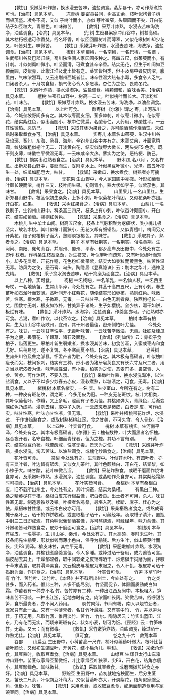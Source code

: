 <!-- { "loadSidebar": true } -->
　　【救饥】采嫩芽叶炸熟，换水浸去苦味，油盐调食。蒸芽暴干，亦可作茶煮饮可也。【治病】具见本草。
　　冻青树 姜密县谷间，树高丈余，枝叶似枸骨子树而极茂盛。凌冬不凋，又似 子树叶而小，亦似 芽叶微窄，头颇圆而不尖，开白花结子如豆粒大，青黑色。叶味微苦。
　　【救饥】采芽叶炸熟，水浸去苦味淘洗净，油盐调食。【治病】具见本草。
　　兜 树 生密县梁家冲山谷中，树甚高硕。其木枯朽极透可作香焚。俗名坏香，叶似回回醋树叶而薄窄，又似花楸树叶却少花叉，叶皆对生。味微苦。
　　【救饥】采嫩芽叶炸熟，水浸去苦味，淘洗净，油盐调食。【治病】具见本草。
　　椒树 本草蜀椒，一名南椒，一名巴椒，一名蘑 ，生武都川谷及巴郡归峡，蜀川陕洛间人家园圃多种之。高四五尺，似茱萸而小，有针刺。叶似刺縻叶微小，叶坚而滑，可煮食甚辛辛香。结实无花，但生于叶间如豆颗而圆，皮紫赤，此椒江淮及北土皆有之。茎实皆相类，但不及蜀中者皮肉浓，腹里白，气味浓烈耳。又云出荆州西城者佳。味辛性温大热有小毒，多食令人乏气。口闭者杀人。十月勿食椒，损气伤心令人多忘事。杏仁为之使，畏款冬花。
　　【救饥】采嫩叶炸熟，换水浸淘净。油盐调食。椒颗调和，百味香美。【治病】具见本草。
　　檀树 生密县山野中，树高一二丈，叶似槐叶而长大。开淡粉红花，叶味苦。
　　【救饥】采嫩芽叶炸熟，换水浸去苦味，淘洗净。以油盐调食。【治病】具见本草。
　　以上叶可食。
　　酸枣树 《尔雅》谓之 枣，出河东川泽，今城垒坡野间多有之。其木似枣而皮细，茎多棘刺，叶似枣叶微小，花似枣花，结实紫红色，似枣而圆小，核中仁微扁，名酸枣仁，入药用。味酸性平。一云其性微热。恶防己。
　　【救饥】采取其枣为果食之，亦可酿酒熬作烧酒饮。未红熟时采取煮食亦可。【治病】具见本草。
　　实枣儿 本草名山茱萸，生汉中川谷及琅琊、冤句、东海、承县、海州，今钧州山谷中亦有之。木高丈余，叶面宽稍圆，纹脉微粗似榆叶无二，开淡黄白花，结实似酸枣大微长，两头尖FS 色赤，既干则皮薄，味酸性平微温无毒，一云味咸辛大热。蓼实为之使，恶桔梗、防己。
　　【救饥】摘实枣红熟者食之。【治病】具见本草。
　　野木瓜 名八月 ，又名杵瓜。出新郑县山野中，蔓延而生，妥附卓木上。叶似黑豆叶微小，光泽。四五叶攒生一处，结瓜如肥皂大，味甘。
　　【救饥】采嫩瓜，换水煮食。树熟者亦可摘食。【治病】具见本草。
　　无花果 生山野中，今人家园圃中亦栽。叶形如葡萄叶颇长硬而浓，梢作三叉，枝叶间生果。初则青小，熟大状如李子，似紫茄色。其味甘。
　　【救饥】采果食之。【治病】具见本草。
　　山里果儿 一名山里红。生新郑县山野中。枝茎似初生桑条，上多小刺。叶似菊花叶稍团，又似花桑叶亦团。开白花，红果。
　　【救饥】采树红果食之。【治病】具见本草。
　　山梨儿 一名铁刷子。生钧州山野中。科条高三四尺，枝条上有小刺，叶似杏叶颇圆小，开白花，结实如葡萄。熟则红黄色。
　　【救饥】采果食之。【治病】具见本草。
　　木桃儿 生中牟土山间。树高五尺余，枝条上气脉积聚为疙瘩状，类小桃儿极坚实，故名木桃。其叶似楮叶而狭小，无花叉却有细锯齿，又似青檀叶，梢间另又开紫花。结子似梧桐子而大，熟则淡银褐色。其味甘。
　　【救饥】采取其子，熟者食之。【治病】具见本草。
　　荆子 本草有牡荆实，一名荆实，俗名黄荆。生河间、南阳、冤句山谷，并眉州、蜀州、平寿、都乡高岸及田野中，今处处有之，即作 杖者。作科条生枝茎坚劲，对生枝叉，叶似麻叶而疏短，又有叶似棣叶而短小，却多花叉者，开花作穗，花色粉红微带紫，结实大如黍粒而黄黑色。味苦性温无毒。防风为之使，恶石膏、乌头。陶隐居《登真隐诀》云：荆木之华叶，通神见鬼精。
　　【救饥】采子换水淘去苦味，晒干捣磨为面食之。【治病】具见本草。
　　以上八种，实可食。
　　枸杞 一名枸忌，一名羊乳，一名仙人杖，一名西王母杖，一名地仙苗。生常山平泽，今处处有之。其茎干高四五尺，上有小刺。春生苗叶如石溜叶而软薄。茎叶间开小红紫花，随便结实形如枣核，熟则红色。味微苦，性寒。根大寒，子微寒，无毒。一云味甘平。白色无刺者良。陕西枸杞长一二丈，围数寸无刺，根皮如浓朴，甘美异于诸处，生子如樱桃。全少核，曝干如饼，极烂有味。
　　【救饥】采叶炸熟，水淘净，油盐调食。作羹食亦可。子红熟时亦可食。若渴，煮叶作饮，以代茶饮之。【治病】具见本草。
　　柏树 本草有柏实，生太山山谷中及陕州，宜州，其干州者最佳，密州侧柏叶尤佳。
　　今处处有之。味甘，一云味甘辛性平，无毒叶味苦，一云味苦辛微湿，无毒。牡砺及桂瓜子为之便，畏菊花、羊蹄草、诸石及面麴。
　　【救饥】《列仙传》云：赤松子食柏子，齿落更生。采柏叶新生弱嫩者，换水浸其苦味，初食苦涩，入蜜或枣肉和食尤好。后稍易吃，遂不复饥，冬不寒而夏不热。【治病】具见本草。
　　皂荚树 生雍州川谷及鲁之邹县，怀孟产者为胜，今处处有之。其木极有高硕者，叶似槐叶瘦长而尖，枝间多刺，结实有三种，形小者为猪牙皂荚良又有长六寸及尺二者，用之当以肥浓者为佳。味辛咸性温，有小毒。柏实为之使，恶麦门冬，畏空青、人参、苦参。可作沐药，不要入汤。
　　【救饥】采嫩叶炸熟，换水浸洗淘净，以油盐调食。又以子不以多少炒舂去赤皮，浸软煮熟，以糖渍之，可食，无毒。【治病】具见本草。
　　楮桃树 本草名楮实，一名 实。生少室山，今所在有之。树有二种，一种皮有斑花纹，谓之斑 ，今多用皮为冠。一种皮无花斑纹。枝叶大相类，其叶似葡萄叶，作瓣，又上多毛，涩而有子者为佳。其桃如弹大，青绿色，后渐变深红色乃成熟，浸洗去穣，取中子入药。一云皮斑者是楮皮，白者是 皮，可作纸实。味甘性寒，叶味亦甘性凉，俱无毒。
　　【救饥】采叶并楮桃带花炸烂，水浸过， 干作饼焙熟食之。或取树熟楮桃红蕊，食之甘美，不可久食，令人骨软。【治病】具见本草。
　　以上四种，叶实皆可食。
　　槐树 本草有槐实。生河南平泽，今处处有之。其木有极高硕者。《尔雅》云：槐有数种，叶大而黑者名怀槐。昼合夜开者，名守宫槐。叶细而青绿者，但为之槐。其功不言有别。
　　开黄花，结实似豆角状。味苦酸咸，性寒无毒。景天为之使。
　　【救饥】采嫩芽叶炸熟，换水浸洗，淘去苦味。以油盐调食，或槐化炒熟食之。【治病】具见本草。
　　花叶皆可食。
　　棠梨 今处处有之，生荒野中。叶似苍术叶。有圆叶者，亦有三叉叶者，叶边皆有锯齿。又似女儿茶叶，其叶色颇黪白，开白花，结棠梨，如小楝子大。味甘酸，花叶味微苦涩。
　　【救饥】采花炸熟食。或晒干磨面作烧饼食亦可。及采嫩叶炸熟，水浸淘净，油盐调食。或蒸晒作茶食亦可。其棠梨经霜熟时可摘食。【治病】具见本草。
　　花叶实皆可食。
　　桑椹树 本草有桑根白皮，旧不载所出州土，今处处有之。其叶饲蚕，结实为桑椹。
　　有黑白二种。桑之精英尽在于椹。桑根白皮东行根益佳，肥白者良。出土者不可用，杀人。味甘性寒无毒。制造忌铁器及铅。叶桠者名鸡桑，最堪入药。续断、麻子、桂心为之使。桑椹味甘性缓。或云木白皮亦可用。
　　【救饥】采桑椹熟者食之。或熬成膏摊于桑叶上，晒干捣作饼收藏。或直取椹子晒干，可藏经年。及取椹子清汁，置瓶中封三二日即成酒。其色味似葡萄酒甚佳，亦可熬烧酒，可藏经年，味力俞佳。其叶嫩老皆可炸熟食之，皮炒干磨面可食之。【治病】具见本草。
　　榆钱树 本草有榆皮，一名零榆。生 川山谷、秦州，今处处有之。其木高硕，春时未生叶，其枝条间先生榆荚，形状似钱而薄小色白，俗呼为榆钱。后方生叶，似山茱萸叶而长，尖FS 润泽。榆皮味甘，其性平无毒。
　　【救饥】采肥嫩榆叶炸熟，水浸淘净，油盐调食。其榆钱煮糜羹食佳，今人多睡。或焯过晒干备用，或为酱皆可食。榆皮刮去其上，干燥邹涩者，取中间软嫩之皮锉碎晒干、炒焙极干捣磨为面，拌糠干草末蒸食，取其滑泽易食。又云榆皮与檀皮为末服之，令人不饥，根皮亦可晒干捣磨为面，作饼食之。【治病】具见本草。
　　叶实皆可食。
　　竹笋 本草竹叶有 竹叶、苦竹叶、淡竹叶。《本经》并不载所出州土，今处处有之。
　　竹之类甚多，而入药者。惟此三种，人多不能尽别。 竹坚而促节，体圆而质劲成白如霜。作苗者有一种亦不名 竹。苦竹亦有二种，一种出江西及闽中，本极粗大。笋味甚苦不可啖，一种出江浙，近地亦时有之。肉浓而叶长阔。笑微苦味，俗呼甜苦笋，食所最贵者，亦不闻入药用。
　　淡竹肉薄，节间有粉，南人以烧竹沥者，医家只有此一品。又有一种薄壳者，名甘竹叶最胜，又有实中竹、 竹，并以笋为佳，于药无用。凡取竹沥，惟用淡竹、苦竹、 竹尔。陶隐居云：竹实出蓝田、江东，乃有花而无实，而顷来斑斑有实，状如小麦，堪可为饭。《图经》云：竹笋味甘，无毒。又云：而有微毒。
　　【救饥】采竹嫩笋炸熟，油盐调食，焯过晒干，炸熟尤佳。【治病】具见本草。
　　俱可食。
　　
　　卷之九十六　救荒本草
　　谷部
　　山扁豆 生田野中，小科苗高一尺许，梢叶似蒺藜叶微大，根叶比苜蓿叶颇长，又似初生豌豆叶，开黄花，结小扁角儿，味甜。
　　【救饥】采嫩角炸食，其豆熟时，收取豆煮食。【治病】具见本草。
　　山绿豆 生辉县太行山车箱冲山野中。苗茎似家绿豆茎微细，叶比家绿豆叶狭窄，尖FS，开白花，结角亦瘦小，其豆黪绿色。其味微甘。
　　【救饥】采取其豆煮食，或磨面摊煎饼食之亦好。【治病】具见本草。
　　野豌豆 生田野中，苗初就地拖秧而生，后分生茎叉，苗长二尺余，叶似胡豆叶稍大，又似苜蓿叶亦大，开淡紫花，结角似家豌豆角，但秕小。味苦。
　　【救饥】采用煮食，或收取豆煮食，或磨面制造食用与家豌豆同。【治病】具见本草。
